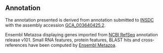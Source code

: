 **Annotation**
----------

The annotation presented is derived from annotation submitted to
[INSDC](http://www.insdc.org) with the assembly accession [GCA\_003640425.2](http://www.ebi.ac.uk/ena/data/view/GCA_003640425.2).

Ensembl Metazoa displaying genes imported from [NCBI RefSeq](https://www.ncbi.nlm.nih.gov/genome/annotation_euk/Galleria_mellonella/101) annotation release v101.
Small RNA features, protein features, BLAST hits and cross-references have been
computed by [Ensembl Metazoa](https://metazoa.ensembl.org/info/genome/annotation/index.html).

